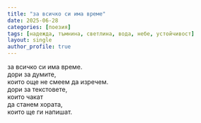 ```yaml
---
title: "за всичко си има време"
date: 2025-06-28
categories: [поезия]
tags: [надежда, тъмнина, светлина, вода, небе, устойчивост]
layout: single
author_profile: true
---
```


за всичко си има време.<br/>
дори за думите,<br/>
които още не смеем да изречем.<br/>
дори за текстовете,<br/>
които чакат<br/>
да станем хората,<br/>
които ще ги напишат.<br/>